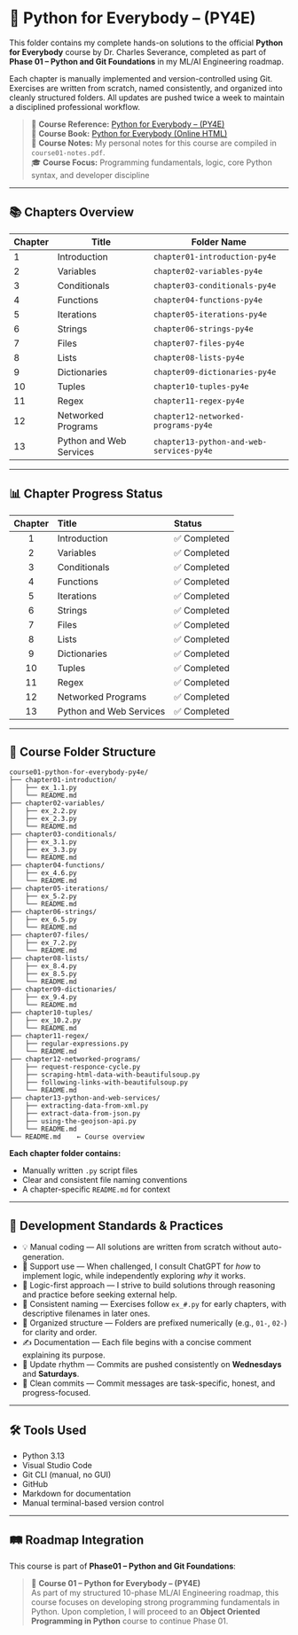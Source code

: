 # 📘 Python for Everybody – (PY4E)

This folder contains my complete hands-on solutions to the official **Python for Everybody** course by Dr. Charles Severance, completed as part of **Phase 01 – Python and Git Foundations** in my ML/AI Engineering roadmap.

Each chapter is manually implemented and version-controlled using Git. Exercises are written from scratch, named consistently, and organized into cleanly structured folders. All updates are pushed twice a week to maintain a disciplined professional workflow.

> 🔗 **Course Reference:** [Python for Everybody – (PY4E)](https://www.py4e.com)  
> 📘 **Course Book:** [Python for Everybody (Online HTML)](https://www.py4e.com/html3)  
> 📒 **Course Notes:** My personal notes for this course are compiled in `course01-notes.pdf`.  
> 🎓 **Course Focus:** Programming fundamentals, logic, core Python syntax, and developer discipline

---

## 📚 Chapters Overview

| Chapter | Title                     | Folder Name                                |
|---------|---------------------------|--------------------------------------------|
| 1       | Introduction              | `chapter01-introduction-py4e`              |
| 2       | Variables                 | `chapter02-variables-py4e`                 |
| 3       | Conditionals              | `chapter03-conditionals-py4e`              |
| 4       | Functions                 | `chapter04-functions-py4e`                 |
| 5       | Iterations                | `chapter05-iterations-py4e`                |
| 6       | Strings                   | `chapter06-strings-py4e`                   |
| 7       | Files                     | `chapter07-files-py4e`                     |
| 8       | Lists                     | `chapter08-lists-py4e`                     |
| 9       | Dictionaries              | `chapter09-dictionaries-py4e`              |
| 10      | Tuples                    | `chapter10-tuples-py4e`                    |
| 11      | Regex                     | `chapter11-regex-py4e`                     |
| 12      | Networked Programs        | `chapter12-networked-programs-py4e`        |
| 13      | Python and Web Services   | `chapter13-python-and-web-services-py4e`   |

---

## 📊 Chapter Progress Status

| Chapter | Title                   | Status         |
|:-------:|:------------------------|:---------------|
|   1     | Introduction            | ✅ Completed   |
|   2     | Variables               | ✅ Completed   |
|   3     | Conditionals            | ✅ Completed   |
|   4     | Functions               | ✅ Completed   |
|   5     | Iterations              | ✅ Completed   |
|   6     | Strings                 | ✅ Completed   | 
|   7     | Files                   | ✅ Completed   |
|   8     | Lists                   | ✅ Completed   |
|   9     | Dictionaries            | ✅ Completed   |
|  10     | Tuples                  | ✅ Completed   |
|  11     | Regex                   | ✅ Completed   |
|  12     | Networked Programs      | ✅ Completed   |
|  13     | Python and Web Services | ✅ Completed   |

---

## 🧱 Course Folder Structure

```
course01-python-for-everybody-py4e/
├── chapter01-introduction/
│   ├── ex_1.1.py
│   └── README.md
├── chapter02-variables/
│   ├── ex_2.2.py
│   ├── ex_2.3.py
│   └── README.md
├── chapter03-conditionals/
│   ├── ex_3.1.py
│   ├── ex_3.3.py
│   └── README.md
├── chapter04-functions/
│   ├── ex_4.6.py
│   └── README.md
├── chapter05-iterations/ 
│   ├── ex_5.2.py
│   └── README.md
├── chapter06-strings/   
│   ├── ex_6.5.py
│   └── README.md
├── chapter07-files/
│   ├── ex_7.2.py
│   └── README.md
├── chapter08-lists/
│   ├── ex_8.4.py
│   ├── ex_8.5.py
│   └── README.md
├── chapter09-dictionaries/
│   ├── ex_9.4.py
│   └── README.md
├── chapter10-tuples/
│   ├── ex_10.2.py
│   └── README.md
├── chapter11-regex/
│   ├── regular-expressions.py
│   └── README.md
├── chapter12-networked-programs/
│   ├── request-responce-cycle.py
│   ├── scraping-html-data-with-beautifulsoup.py
│   ├── following-links-with-beautifulsoup.py
│   └── README.md
├── chapter13-python-and-web-services/
│   ├── extracting-data-from-xml.py
│   ├── extract-data-from-json.py
│   ├── using-the-geojson-api.py
│   └── README.md
└── README.md    ← Course overview

```

**Each chapter folder contains:**
- Manually written `.py` script files  
- Clear and consistent file naming conventions
- A chapter-specific `README.md` for context

---

## 🧭 Development Standards & Practices

- 💡 Manual coding — All solutions are written from scratch without auto-generation.
- 🤝 Support use — When challenged, I consult ChatGPT for *how* to implement logic, while independently exploring *why* it works.
- 🧠 Logic-first approach — I strive to build solutions through reasoning and practice before seeking external help.
- 🧪 Consistent naming — Exercises follow `ex_#.py` for early chapters, with descriptive filenames in later ones.
- 📁 Organized structure — Folders are prefixed numerically (e.g., `01-`, `02-`) for clarity and order.
- ✍️ Documentation — Each file begins with a concise comment explaining its purpose.
- 🔄 Update rhythm — Commits are pushed consistently on **Wednesdays** and **Saturdays**.
- 📌 Clean commits — Commit messages are task-specific, honest, and progress-focused.

---

## 🛠️ Tools Used

- Python 3.13  
- Visual Studio Code  
- Git CLI (manual, no GUI)  
- GitHub  
- Markdown for documentation  
- Manual terminal-based version control

---

## 🛤️ Roadmap Integration

This course is part of **Phase01 – Python and Git Foundations**:

> 🔸 **Course 01 – Python for Everybody – (PY4E)**  
As part of my structured 10-phase ML/AI Engineering roadmap, this course focuses on developing strong programming fundamentals in Python. Upon completion, I will proceed to an **Object Oriented Programming in Python** course to continue Phase 01.